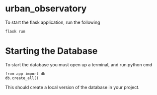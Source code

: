 # urban_observatory

To start the flask application, run the following
```
flask run
```




# Starting the Database

To start the database you must open up a terminal, and run python cmd

```
from app import db
db.create_all()
```
This should create a local version of the database in your project. 